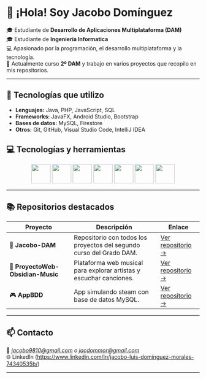 # 👋 ¡Hola! Soy Jacobo Domínguez

🎓 Estudiante de **Desarrollo de Aplicaciones Multiplataforma (DAM)**  
🎓 Estudiante de **Ingeniería Informatica**  
💻 Apasionado por la programación, el desarrollo multiplataforma y la tecnología.  
🚀 Actualmente curso **2º DAM** y trabajo en varios proyectos que recopilo en mis repositorios.

---

## 🧰 Tecnologías que utilizo

- **Lenguajes:** Java, PHP, JavaScript, SQL  
- **Frameworks:** JavaFX, Android Studio, Bootstrap  
- **Bases de datos:** MySQL, Firestore  
- **Otros:** Git, GitHub, Visual Studio Code, IntelliJ IDEA

## 💻 Tecnologías y herramientas

<p align="center">
  <img src="https://cdn.jsdelivr.net/gh/devicons/devicon/icons/java/java-original.svg" width="50" height="50"/>
  <img src="https://cdn.jsdelivr.net/gh/devicons/devicon/icons/javascript/javascript-original.svg" width="50" height="50"/>
  <img src="https://cdn.jsdelivr.net/gh/devicons/devicon/icons/html5/html5-original.svg" width="50" height="50"/>
  <img src="https://cdn.jsdelivr.net/gh/devicons/devicon/icons/css3/css3-original.svg" width="50" height="50"/>
  <img src="https://cdn.jsdelivr.net/gh/devicons/devicon/icons/mysql/mysql-original.svg" width="50" height="50"/>
  <img src="https://cdn.jsdelivr.net/gh/devicons/devicon/icons/git/git-original.svg" width="50" height="50"/>
  <img src="https://cdn.jsdelivr.net/gh/devicons/devicon/icons/github/github-original.svg" width="50" height="50"/>
</p>

---

## 📚 Repositorios destacados

| Proyecto | Descripción | Enlace |
|-----------|--------------|--------|
| 💼 **Jacobo-DAM** | Repositorio con todos los proyectos del segundo curso del Grado DAM. | [Ver repositorio →](https://github.com/Jacobo-Dominguez/Jacobo-DAM) |
| 🎵 **ProyectoWeb-Obsidian-Music** | Plataforma web musical para explorar artistas y escuchar canciones. | [Ver repositorio →](https://github.com/Jacobo-Dominguez/ProyectoWeb_Obsidian) |
| 🎮 **AppBDD** | App simulando steam con base de datos MySQL. | [Ver repositorio →](https://github.com/Jacobo-Dominguez/AppBBDD) |



---

## 📫 Contacto

📧 *jacobo9810@gmail.com o jacdommor@gmail.com*  
🌐 LinkedIn (https://www.linkedin.com/in/jacobo-luis-dominguez-morales-74340535b/)

---
